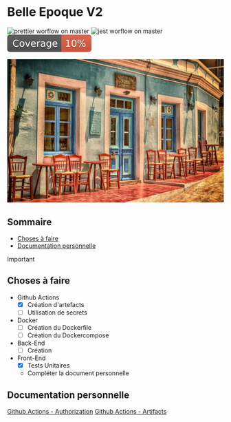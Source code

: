 # Belle Epoque V2

![prettier worflow on master](http://github.com/borisrose/Belle_Epoque_V2/actions/workflows/prettier.yml/badge.svg?branch=master)
![jest worflow on master](http://github.com/borisrose/Belle_Epoque_V2/actions/workflows/jest.yml/badge.svg?branch=master)
![coverage](./coverage/badge.svg)

![image](/assets/bg.jpg)

## Sommaire

- [Choses à faire](#choses-à-faire)
- [Documentation personnelle](#documentation-personnelle)

> [!IMPORTANT]

## Choses à faire

- Github Actions
  - [x] Création d'artefacts
  - [ ] Utilisation de secrets
- Docker
  - [ ] Création du Dockerfile
  - [ ] Création du Dockercompose
- Back-End
  - [ ] Création
- Front-End
  - [x] Tests Unitaires
  - Compléter la document personnelle

## Documentation personnelle

[Github Actions - Authorization](./docs/github-actions/authorization.md)
[Github Actions - Artifacts](./docs/github-actions/artifacts.md)
